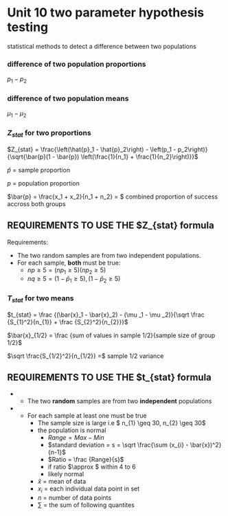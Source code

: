# Unit 10 two parameter hypothesis testing

statistical methods to detect a difference between two populations

### difference of two population proportions

$p_{1} - p_{2}$

### difference of two population means

$\mu _{1} - \mu _{2}$

### $Z_{stat}$ for two proportions

$Z_{stat} = \frac{\left(\hat{p}_1 - \hat{p}_2\right) - \left(p_1 - p_2\right)}{\sqrt{\bar{p}(1 - \bar{p}) \left(\frac{1}{n_1} + \frac{1}{n_2}\right)}}$

$\hat{p}$ = sample proportion

$p$ = population proportion

$\bar{p} = \frac{x_1 + x_2}{n_1 + n_2} = $ combined proportion of success accross both groups

## REQUIREMENTS TO USE THE $Z_{stat} formula

Requirements:
-  The two random samples are from two independent populations.
- For each sample, **both** must be true:
    - $np \geq 5 =  (np_1 \geq 5)  (np_2 \geq 5)$
    - $nq \geq 5 = (1 - \bar{p}_{1} \geq 5), (1- \bar{p}_{2} \geq 5)$


### $T_{stat}$ for two means

$t_{stat} = \frac {(\bar{x}_1 - \bar{x}_2) - (\mu _1 - \mu _2)}{\sqrt \frac {S_{1}^2}{n_{1}} + \frac {S_{2}^2}{n_{2}}}$

$\bar{x}_{1/2}  = \frac {sum of values in sample 1/2}{sample size of group 1/2}$ 

$\sqrt \frac{S_{1/2}^2}{n_{1/2}} =$ sample 1/2 variance


## REQUIREMENTS TO USE THE $t_{stat} formula

- - The two **random** samples are from two **independent** populations

- - For each sample at least one must be true
    - The sample size is large i.e $ n_{1} \geq 30, n_{2} \geq 30$
    - the population is normal
        - $Range = Max - Min$
        - $standard deviation = s = \sqrt \frac{\sum (x_{i} - \bar{x})^2}{n-1}$
        - $Ratio = \frac {Range}{s}$
        - if ratio $\approx $ within 4 to 6
        - likely normal
    - $\hat{x}$ = mean of data
    - $x_{i}$ = each individual data point in set
    - $n$ = number of data points
    - $\sum$ = the sum of following quantites




